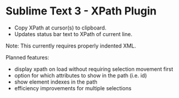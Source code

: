 Sublime Text 3 - XPath Plugin
============

- Copy XPath at cursor(s) to clipboard.
- Updates status bar text to XPath of current line.

Note:  This currently requires properly indented XML.

Planned features:

- display xpath on load without requiring selection movement first
- option for which attributes to show in the path (i.e. id)
- show element indexes in the path
- efficiency improvements for multiple selections
